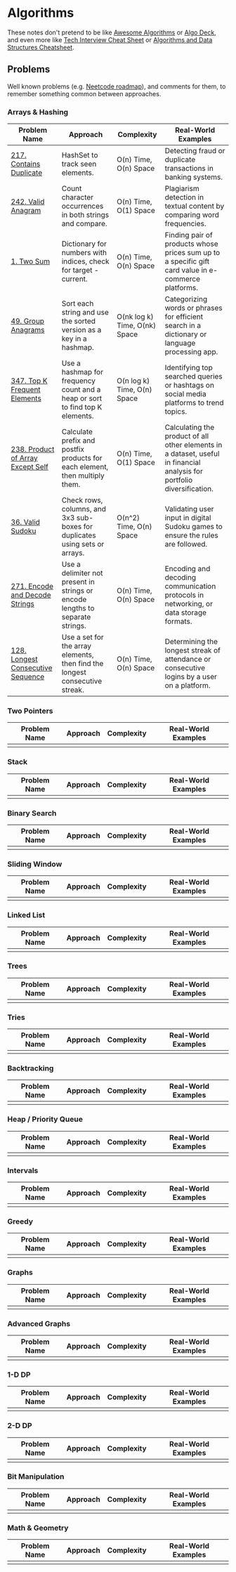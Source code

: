 # Algorithms

These notes don't pretend to be like [Awesome Algorithms](https://github.com/tayllan/awesome-algorithms) or [Algo Deck](https://github.com/teivah/algodeck/tree/master), and even more like [Tech Interview Cheat Sheet](https://github.com/TSiege/Tech-Interview-Cheat-Sheet) or [Algorithms and Data Structures Cheatsheet](https://algs4.cs.princeton.edu/cheatsheet/).

## Problems

Well known problems (e.g. [Neetcode roadmap](https://neetcode.io/roadmap)), and comments for them, to remember something common between approaches.

### Arrays & Hashing

| Problem Name | Approach | Complexity | Real-World Examples | 
|--------------|------|------------|---------------------|
| [217. Contains Duplicate](https://leetcode.com/problems/contains-duplicate/) | HashSet to track seen elements. | O(n) Time, O(n) Space | Detecting fraud or duplicate transactions in banking systems. |
| [242. Valid Anagram](https://leetcode.com/problems/valid-anagram/) | Count character occurrences in both strings and compare. | O(n) Time, O(1) Space | Plagiarism detection in textual content by comparing word frequencies. |
| [1. Two Sum](https://leetcode.com/problems/two-sum/) | Dictionary for numbers with indices, check for target - current. | O(n) Time, O(n) Space | Finding pair of products whose prices sum up to a specific gift card value in e-commerce platforms. |
| [49. Group Anagrams](https://leetcode.com/problems/group-anagrams/) | Sort each string and use the sorted version as a key in a hashmap. | O(nk log k) Time, O(nk) Space | Categorizing words or phrases for efficient search in a dictionary or language processing app. |
| [347. Top K Frequent Elements](https://leetcode.com/problems/top-k-frequent-elements/) | Use a hashmap for frequency count and a heap or sort to find top K elements. | O(n log k) Time, O(n) Space | Identifying top searched queries or hashtags on social media platforms to trend topics. |
| [238. Product of Array Except Self](https://leetcode.com/problems/product-of-array-except-self/) | Calculate prefix and postfix products for each element, then multiply them. | O(n) Time, O(1) Space | Calculating the product of all other elements in a dataset, useful in financial analysis for portfolio diversification. |
| [36. Valid Sudoku](https://leetcode.com/problems/valid-sudoku/) | Check rows, columns, and 3x3 sub-boxes for duplicates using sets or arrays. | O(n^2) Time, O(n) Space | Validating user input in digital Sudoku games to ensure the rules are followed. |
| [271. Encode and Decode Strings](https://leetcode.com/problems/encode-and-decode-strings/) | Use a delimiter not present in strings or encode lengths to separate strings. | O(n) Time, O(n) Space | Encoding and decoding communication protocols in networking, or data storage formats. |
| [128. Longest Consecutive Sequence](https://leetcode.com/problems/longest-consecutive-sequence/) | Use a set for the array elements, then find the longest consecutive streak. | O(n) Time, O(n) Space | Determining the longest streak of attendance or consecutive logins by a user on a platform. |

### Two Pointers

| Problem Name | Approach | Complexity | Real-World Examples | 
|--------------|------|------------|---------------------|
|||||

### Stack

| Problem Name | Approach | Complexity | Real-World Examples | 
|--------------|------|------------|---------------------|
|||||

### Binary Search

| Problem Name | Approach | Complexity | Real-World Examples | 
|--------------|------|------------|---------------------|
|||||

### Sliding Window

| Problem Name | Approach | Complexity | Real-World Examples | 
|--------------|------|------------|---------------------|
|||||

### Linked List

| Problem Name | Approach | Complexity | Real-World Examples | 
|--------------|------|------------|---------------------|
|||||

### Trees

| Problem Name | Approach | Complexity | Real-World Examples | 
|--------------|------|------------|---------------------|
|||||

### Tries

| Problem Name | Approach | Complexity | Real-World Examples | 
|--------------|------|------------|---------------------|
|||||

### Backtracking

| Problem Name | Approach | Complexity | Real-World Examples | 
|--------------|------|------------|---------------------|
|||||

### Heap / Priority Queue

| Problem Name | Approach | Complexity | Real-World Examples | 
|--------------|------|------------|---------------------|
|||||

### Intervals

| Problem Name | Approach | Complexity | Real-World Examples | 
|--------------|------|------------|---------------------|
|||||

### Greedy

| Problem Name | Approach | Complexity | Real-World Examples | 
|--------------|------|------------|---------------------|
|||||

### Graphs

| Problem Name | Approach | Complexity | Real-World Examples | 
|--------------|------|------------|---------------------|
|||||

### Advanced Graphs

| Problem Name | Approach | Complexity | Real-World Examples | 
|--------------|------|------------|---------------------|
|||||

### 1-D DP

| Problem Name | Approach | Complexity | Real-World Examples | 
|--------------|------|------------|---------------------|
|||||

### 2-D DP

| Problem Name | Approach | Complexity | Real-World Examples | 
|--------------|------|------------|---------------------|
|||||

### Bit Manipulation

| Problem Name | Approach | Complexity | Real-World Examples | 
|--------------|------|------------|---------------------|
|||||

### Math & Geometry

| Problem Name | Approach | Complexity | Real-World Examples | 
|--------------|------|------------|---------------------|
|||||

